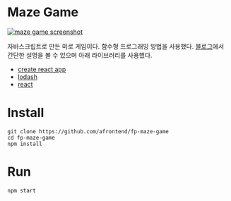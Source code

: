 # Maze Game

[![maze game screenshot](https://agvim.files.wordpress.com/2019/02/fp-maze-game.png?w=278 "maze game screenshot")](https://afrontend.github.io/game/fp-maze-game/)

자바스크립트로 만든 미로 게임이다. 함수형 프로그래밍 방법을 사용했다.  [블로그](http://agvim.wordpress.com/2019/02/24/maze-game-with-javascript/)에서 간단한 설명을 볼 수 있으며 아래 라이브러리를 사용했다.

* [create react app](https://github.com/facebook/create-react-app)
* [lodash](https://lodash.com/)
* [react](https://reactjs.org/)

# Install

    git clone https://github.com/afrontend/fp-maze-game
    cd fp-maze-game
    npm install

# Run

    npm start
